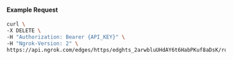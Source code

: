 <!-- Code generated for API Clients. DO NOT EDIT. -->

#### Example Request

```bash
curl \
-X DELETE \
-H "Authorization: Bearer {API_KEY}" \
-H "Ngrok-Version: 2" \
https://api.ngrok.com/edges/https/edghts_2arwbluUHdAY6t6HabPKuf8aDsK/routes/edghtsrt_2arwc07cLLPFfXhrSCD815KDXC6/oauth
```
